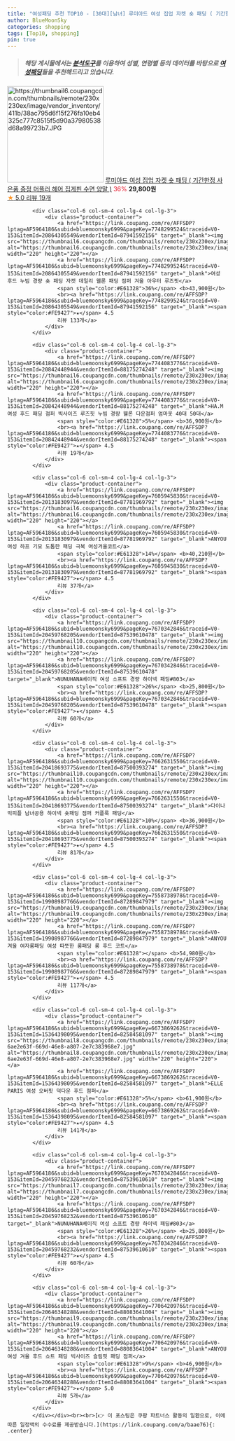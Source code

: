 ```yaml
---
title: "여성패딩 추천 TOP10 - [30대][남녀] 루미아드 여성 집업 자켓 숏 패딩 ( 기간한정 사은품 증정 머플러 헤어 집게핀 수면 양말 )"
author: BlueMoonSky
categories: shopping
tags: [Top10, shopping]
pin: true
---
```


> ##### 해당 게시물에서는 [**분석도구**](https://itemscout.io/)를 이용하여 **성별**, **연령별** 등의 데이터를 바탕으로 [**여성패딩**](https://link.coupang.com/a/baae76)들을 추천해드리고 있습니다.
<div class="container"><div class="row">
            <div class="col-6 col-sm-4 col-lg-4 col-lg-3">
                <div class="product-container">
                    <a href="https://link.coupang.com/re/AFFSDP?lptag=AF5964186&subid=bluemoonsky6999&pageKey=7717864449&traceid=V0-153&itemId=20705224718&vendorItemId=87704064571" target="_blank"><img src="https://thumbnail6.coupangcdn.com/thumbnails/remote/230x230ex/image/vendor_inventory/411b/38ac795d6f15f276fa10eb4325c777c8515f5d90a37980538d68a99723b7.JPG" alt="https://thumbnail6.coupangcdn.com/thumbnails/remote/230x230ex/image/vendor_inventory/411b/38ac795d6f15f276fa10eb4325c777c8515f5d90a37980538d68a99723b7.JPG" width="220" height="220"></a>
                    <a href="https://link.coupang.com/re/AFFSDP?lptag=AF5964186&subid=bluemoonsky6999&pageKey=7717864449&traceid=V0-153&itemId=20705224718&vendorItemId=87704064571" target="_blank">루미아드 여성 집업 자켓 숏 패딩 ( 기간한정 사은품 증정 머플러 헤어 집게핀 수면 양말 )</a>
                    <span style="color:#E61328">36%</span> <b>29,800원</b>
                    <br><a href="https://link.coupang.com/re/AFFSDP?lptag=AF5964186&subid=bluemoonsky6999&pageKey=7717864449&traceid=V0-153&itemId=20705224718&vendorItemId=87704064571" target="_blank"><span style="color:#FE9427">★</span> 5.0
                    리뷰 19개</a>
                </div>
            </div>
            
            <div class="col-6 col-sm-4 col-lg-4 col-lg-3">
                <div class="product-container">
                    <a href="https://link.coupang.com/re/AFFSDP?lptag=AF5964186&subid=bluemoonsky6999&pageKey=7748299524&traceid=V0-153&itemId=20864305549&vendorItemId=87941592156" target="_blank"><img src="https://thumbnail6.coupangcdn.com/thumbnails/remote/230x230ex/image/vendor_inventory/5ead/18b9b6d6ac5f8536c2ca31624e06d0311c55eb0a4fc403572b0556d90469.jpg" alt="https://thumbnail6.coupangcdn.com/thumbnails/remote/230x230ex/image/vendor_inventory/5ead/18b9b6d6ac5f8536c2ca31624e06d0311c55eb0a4fc403572b0556d90469.jpg" width="220" height="220"></a>
                    <a href="https://link.coupang.com/re/AFFSDP?lptag=AF5964186&subid=bluemoonsky6999&pageKey=7748299524&traceid=V0-153&itemId=20864305549&vendorItemId=87941592156" target="_blank">여성 후드 누빔 경량 숏 패딩 자켓 데일리 웰론 패딩 점퍼 겨울 아우터 루즈핏</a>
                    <span style="color:#E61328">36%</span> <b>43,900원</b>
                    <br><a href="https://link.coupang.com/re/AFFSDP?lptag=AF5964186&subid=bluemoonsky6999&pageKey=7748299524&traceid=V0-153&itemId=20864305549&vendorItemId=87941592156" target="_blank"><span style="color:#FE9427">★</span> 4.5
                    리뷰 133개</a>
                </div>
            </div>
            
            <div class="col-6 col-sm-4 col-lg-4 col-lg-3">
                <div class="product-container">
                    <a href="https://link.coupang.com/re/AFFSDP?lptag=AF5964186&subid=bluemoonsky6999&pageKey=7744083776&traceid=V0-153&itemId=20842448944&vendorItemId=88175274248" target="_blank"><img src="https://thumbnail6.coupangcdn.com/thumbnails/remote/230x230ex/image/vendor_inventory/f6c0/dc7bcfed7d3605f4cc7116adfe5a331b4ecf84d69dcfa2186f5b95c79ee3.png" alt="https://thumbnail6.coupangcdn.com/thumbnails/remote/230x230ex/image/vendor_inventory/f6c0/dc7bcfed7d3605f4cc7116adfe5a331b4ecf84d69dcfa2186f5b95c79ee3.png" width="220" height="220"></a>
                    <a href="https://link.coupang.com/re/AFFSDP?lptag=AF5964186&subid=bluemoonsky6999&pageKey=7744083776&traceid=V0-153&itemId=20842448944&vendorItemId=88175274248" target="_blank">HA.M 여성 후드 패딩 점퍼 빅사이즈 루즈핏 누빔 경량 웰론 다운점퍼 엄마옷 40대 50대</a>
                    <span style="color:#E61328">5%</span> <b>36,900원</b>
                    <br><a href="https://link.coupang.com/re/AFFSDP?lptag=AF5964186&subid=bluemoonsky6999&pageKey=7744083776&traceid=V0-153&itemId=20842448944&vendorItemId=88175274248" target="_blank"><span style="color:#FE9427">★</span> 4.5
                    리뷰 19개</a>
                </div>
            </div>
            
            <div class="col-6 col-sm-4 col-lg-4 col-lg-3">
                <div class="product-container">
                    <a href="https://link.coupang.com/re/AFFSDP?lptag=AF5964186&subid=bluemoonsky6999&pageKey=7605945830&traceid=V0-153&itemId=20131830979&vendorItemId=87781969792" target="_blank"><img src="https://thumbnail6.coupangcdn.com/thumbnails/remote/230x230ex/image/vendor_inventory/e05c/f283269d69714d2cc2853e97faa2afb420b98a828ceff441f6cfa05c34e8.jpg" alt="https://thumbnail6.coupangcdn.com/thumbnails/remote/230x230ex/image/vendor_inventory/e05c/f283269d69714d2cc2853e97faa2afb420b98a828ceff441f6cfa05c34e8.jpg" width="220" height="220"></a>
                    <a href="https://link.coupang.com/re/AFFSDP?lptag=AF5964186&subid=bluemoonsky6999&pageKey=7605945830&traceid=V0-153&itemId=20131830979&vendorItemId=87781969792" target="_blank">ANYOU 여성 하프 기모 도톰한 패딩 극복 여성겨울코트</a>
                    <span style="color:#E61328">14%</span> <b>40,210원</b>
                    <br><a href="https://link.coupang.com/re/AFFSDP?lptag=AF5964186&subid=bluemoonsky6999&pageKey=7605945830&traceid=V0-153&itemId=20131830979&vendorItemId=87781969792" target="_blank"><span style="color:#FE9427">★</span> 4.5
                    리뷰 37개</a>
                </div>
            </div>
            
            <div class="col-6 col-sm-4 col-lg-4 col-lg-3">
                <div class="product-container">
                    <a href="https://link.coupang.com/re/AFFSDP?lptag=AF5964186&subid=bluemoonsky6999&pageKey=7670342846&traceid=V0-153&itemId=20459768205&vendorItemId=87539610478" target="_blank"><img src="https://thumbnail10.coupangcdn.com/thumbnails/remote/230x230ex/image/vendor_inventory/3691/008ee2e337e6bee077c61f48960ec7b9b68e77e294f3b9f481b74ea26a9d.jpg" alt="https://thumbnail10.coupangcdn.com/thumbnails/remote/230x230ex/image/vendor_inventory/3691/008ee2e337e6bee077c61f48960ec7b9b68e77e294f3b9f481b74ea26a9d.jpg" width="220" height="220"></a>
                    <a href="https://link.coupang.com/re/AFFSDP?lptag=AF5964186&subid=bluemoonsky6999&pageKey=7670342846&traceid=V0-153&itemId=20459768205&vendorItemId=87539610478" target="_blank">NUNUHANA베이직 여성 소프트 경량 하이넥 패딩#803</a>
                    <span style="color:#E61328">26%</span> <b>25,800원</b>
                    <br><a href="https://link.coupang.com/re/AFFSDP?lptag=AF5964186&subid=bluemoonsky6999&pageKey=7670342846&traceid=V0-153&itemId=20459768205&vendorItemId=87539610478" target="_blank"><span style="color:#FE9427">★</span> 4.5
                    리뷰 60개</a>
                </div>
            </div>
            
            <div class="col-6 col-sm-4 col-lg-4 col-lg-3">
                <div class="product-container">
                    <a href="https://link.coupang.com/re/AFFSDP?lptag=AF5964186&subid=bluemoonsky6999&pageKey=7662631550&traceid=V0-153&itemId=20418693775&vendorItemId=87500393274" target="_blank"><img src="https://thumbnail10.coupangcdn.com/thumbnails/remote/230x230ex/image/vendor_inventory/ec06/77f520ecf217a920f69ba3f4dd6df75eb7a7eb1ac21faabfa670215bab02.jpg" alt="https://thumbnail10.coupangcdn.com/thumbnails/remote/230x230ex/image/vendor_inventory/ec06/77f520ecf217a920f69ba3f4dd6df75eb7a7eb1ac21faabfa670215bab02.jpg" width="220" height="220"></a>
                    <a href="https://link.coupang.com/re/AFFSDP?lptag=AF5964186&subid=bluemoonsky6999&pageKey=7662631550&traceid=V0-153&itemId=20418693775&vendorItemId=87500393274" target="_blank">다이나믹피플 남녀공용 하이넥 숏패딩 점퍼 커플룩 패딩</a>
                    <span style="color:#E61328">10%</span> <b>36,900원</b>
                    <br><a href="https://link.coupang.com/re/AFFSDP?lptag=AF5964186&subid=bluemoonsky6999&pageKey=7662631550&traceid=V0-153&itemId=20418693775&vendorItemId=87500393274" target="_blank"><span style="color:#FE9427">★</span> 4.5
                    리뷰 81개</a>
                </div>
            </div>
            
            <div class="col-6 col-sm-4 col-lg-4 col-lg-3">
                <div class="product-container">
                    <a href="https://link.coupang.com/re/AFFSDP?lptag=AF5964186&subid=bluemoonsky6999&pageKey=7558738978&traceid=V0-153&itemId=19908987766&vendorItemId=87289847979" target="_blank"><img src="https://thumbnail9.coupangcdn.com/thumbnails/remote/230x230ex/image/vendor_inventory/c0dc/730836c094c5d42161a2af9ea8f60688d7dd129d974394a805656160d0ab.jpg" alt="https://thumbnail9.coupangcdn.com/thumbnails/remote/230x230ex/image/vendor_inventory/c0dc/730836c094c5d42161a2af9ea8f60688d7dd129d974394a805656160d0ab.jpg" width="220" height="220"></a>
                    <a href="https://link.coupang.com/re/AFFSDP?lptag=AF5964186&subid=bluemoonsky6999&pageKey=7558738978&traceid=V0-153&itemId=19908987766&vendorItemId=87289847979" target="_blank">ANYOU 겨울 여자롱패딩 여성 따뜻한 롱패딩 롱 후드 코트</a>
                    <span style="color:#E61328"></span> <b>54,980원</b>
                    <br><a href="https://link.coupang.com/re/AFFSDP?lptag=AF5964186&subid=bluemoonsky6999&pageKey=7558738978&traceid=V0-153&itemId=19908987766&vendorItemId=87289847979" target="_blank"><span style="color:#FE9427">★</span> 4.5
                    리뷰 117개</a>
                </div>
            </div>
            
            <div class="col-6 col-sm-4 col-lg-4 col-lg-3">
                <div class="product-container">
                    <a href="https://link.coupang.com/re/AFFSDP?lptag=AF5964186&subid=bluemoonsky6999&pageKey=6673869262&traceid=V0-153&itemId=15364398095&vendorItemId=82584581097" target="_blank"><img src="https://thumbnail8.coupangcdn.com/thumbnails/remote/230x230ex/image/retail/images/8494131013043141-6ae2e63f-669d-46e8-a807-2e7c383968e7.jpg" alt="https://thumbnail8.coupangcdn.com/thumbnails/remote/230x230ex/image/retail/images/8494131013043141-6ae2e63f-669d-46e8-a807-2e7c383968e7.jpg" width="220" height="220"></a>
                    <a href="https://link.coupang.com/re/AFFSDP?lptag=AF5964186&subid=bluemoonsky6999&pageKey=6673869262&traceid=V0-153&itemId=15364398095&vendorItemId=82584581097" target="_blank">ELLE PARIS 여성 오버핏 덕다운 후드 점퍼</a>
                    <span style="color:#E61328">5%</span> <b>61,900원</b>
                    <br><a href="https://link.coupang.com/re/AFFSDP?lptag=AF5964186&subid=bluemoonsky6999&pageKey=6673869262&traceid=V0-153&itemId=15364398095&vendorItemId=82584581097" target="_blank"><span style="color:#FE9427">★</span> 4.5
                    리뷰 141개</a>
                </div>
            </div>
            
            <div class="col-6 col-sm-4 col-lg-4 col-lg-3">
                <div class="product-container">
                    <a href="https://link.coupang.com/re/AFFSDP?lptag=AF5964186&subid=bluemoonsky6999&pageKey=7670342846&traceid=V0-153&itemId=20459768232&vendorItemId=87539610610" target="_blank"><img src="https://thumbnail7.coupangcdn.com/thumbnails/remote/230x230ex/image/vendor_inventory/a234/21097bb43711f667fb57042d27b0feed13dac0a20edcf4715c8f653c01c7.jpg" alt="https://thumbnail7.coupangcdn.com/thumbnails/remote/230x230ex/image/vendor_inventory/a234/21097bb43711f667fb57042d27b0feed13dac0a20edcf4715c8f653c01c7.jpg" width="220" height="220"></a>
                    <a href="https://link.coupang.com/re/AFFSDP?lptag=AF5964186&subid=bluemoonsky6999&pageKey=7670342846&traceid=V0-153&itemId=20459768232&vendorItemId=87539610610" target="_blank">NUNUHANA베이직 여성 소프트 경량 하이넥 패딩#803</a>
                    <span style="color:#E61328">26%</span> <b>25,800원</b>
                    <br><a href="https://link.coupang.com/re/AFFSDP?lptag=AF5964186&subid=bluemoonsky6999&pageKey=7670342846&traceid=V0-153&itemId=20459768232&vendorItemId=87539610610" target="_blank"><span style="color:#FE9427">★</span> 4.5
                    리뷰 60개</a>
                </div>
            </div>
            
            <div class="col-6 col-sm-4 col-lg-4 col-lg-3">
                <div class="product-container">
                    <a href="https://link.coupang.com/re/AFFSDP?lptag=AF5964186&subid=bluemoonsky6999&pageKey=7706420976&traceid=V0-153&itemId=20646348288&vendorItemId=88083641004" target="_blank"><img src="https://thumbnail9.coupangcdn.com/thumbnails/remote/230x230ex/image/vendor_inventory/7413/eca0833f6ab16bde4137c2b32ec0cbdc09ba8acd40a55ea056724aecb8f6.jpg" alt="https://thumbnail9.coupangcdn.com/thumbnails/remote/230x230ex/image/vendor_inventory/7413/eca0833f6ab16bde4137c2b32ec0cbdc09ba8acd40a55ea056724aecb8f6.jpg" width="220" height="220"></a>
                    <a href="https://link.coupang.com/re/AFFSDP?lptag=AF5964186&subid=bluemoonsky6999&pageKey=7706420976&traceid=V0-153&itemId=20646348288&vendorItemId=88083641004" target="_blank">ANYOU 여성 겨울 후드 쇼트 패딩 빅사이즈 슬림핏 패딩 점퍼</a>
                    <span style="color:#E61328">9%</span> <b>46,900원</b>
                    <br><a href="https://link.coupang.com/re/AFFSDP?lptag=AF5964186&subid=bluemoonsky6999&pageKey=7706420976&traceid=V0-153&itemId=20646348288&vendorItemId=88083641004" target="_blank"><span style="color:#FE9427">★</span> 5.0
                    리뷰 5개</a>
                </div>
            </div>
            </div></div><br><br>[👉 이 포스팅은 쿠팡 파트너스 활동의 일환으로, 이에 따른 일정액의 수수료를 제공받습니다.](https://link.coupang.com/a/baae76){: .center}